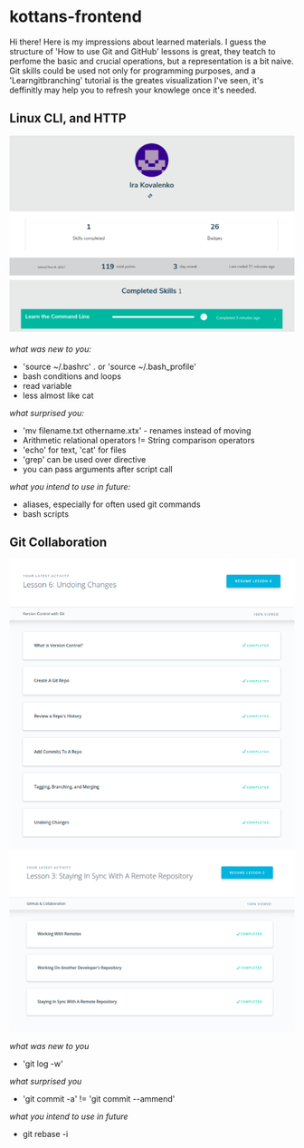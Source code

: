 # kottans-frontend
Hi there! Here is my impressions about learned materials. I guess the structure of 'How to use Git and GitHub' lessons is great, they teatch to perfome the basic and crucial operations, but a representation is a bit naive. Git skills could be used not only for programming purposes, and a 'Learngitbranching' tutorial is the greates visualization I've seen, it's deffinitly may help you to refresh your knowlege once it's needed.

## Linux CLI, and HTTP

![completed](task_linux_cli/completed.png)

*what was new to you:*
- 'source ~/.bashrc' . or 'source ~/.bash_profile'
- bash conditions and loops
- read variable
- less almost like cat

*what surprised you:*
- 'mv filename.txt othername.xtx' - renames instead of moving
- Arithmetic relational operators != String comparison operators
- 'echo' for text, 'cat' for files
- 'grep' can be used over directive
- you can pass arguments after script call

*what you intend to use in future:*
- aliases, especially for often used git commands
- bash scripts

## Git Collaboration

![lesson1](task_git_collaboration/lesson1.png)
![lesson2](task_git_collaboration/lesson2.png)

*what was new to you*
- 'git log -w'

*what surprised you*
- 'git commit -a' != 'git commit --ammend'

*what you intend to use in future*
- git rebase -i